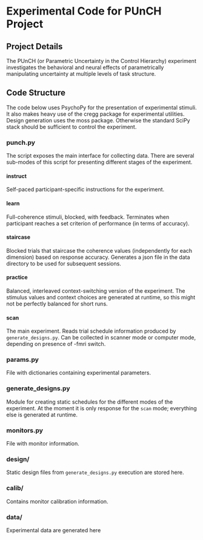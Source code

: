 # Experimental Code for PUnCH Project

## Project Details 

The PUnCH (or Parametric Uncertainty in the Control Hierarchy) experiment investigates the behavioral and neural effects of parametrically manipulating uncertainty at multiple levels of task structure. 

## Code Structure

The code below uses PsychoPy for the presentation of experimental stimuli.
It also makes heavy use of the cregg package for experimental utilities.
Design generation uses the moss package. Otherwise the standard SciPy stack
should be sufficient to control the experiment.

### punch.py

The script exposes the main interface for collecting data. There are several
sub-modes of this script for presenting different stages of the experiment.

#### instruct

Self-paced participant-specific instructions for the experiment.

#### learn

Full-coherence stimuli, blocked, with feedback. Terminates when participant
reaches a set criterion of performance (in terms of accuracy).

#### staircase

Blocked trials that staircase the coherence values (independently for each
dimension) based on response accuracy. Generates a json file in the data
directory to be used for subsequent sessions.

#### practice

Balanced, interleaved context-switching version of the experiment. The stimulus
values and context choices are generated at runtime, so this might not be
perfectly balanced for short runs.

#### scan

The main experiment. Reads trial schedule information produced by
`generate_designs.py`. Can be collected in scanner mode or computer mode,
depending on presence of -fmri switch.

### params.py

File with dictionaries containing experimental parameters.

### generate_designs.py

Module for creating static schedules for the different modes of the experiment.
At the moment it is only response for the `scan` mode; everything else is
generated at runtime.

### **monitors.py**

File with monitor information.

### design/

Static design files from `generate_designs.py` execution are stored here.

### calib/

Contains monitor calibration information.

### data/

Experimental data are generated here
